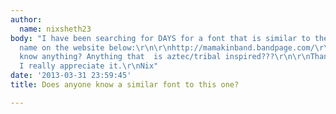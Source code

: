 ```yaml
---
author:
  name: nixsheth23
body: "I have been searching for DAYS for a font that is similar to the \"Mama Kin\"
  name on the website below:\r\n\r\nhttp://mamakinband.bandpage.com/\r\n\r\nDoes anyone
  know anything? Anything that  is aztec/tribal inspired???\r\n\r\nThank you so much,
  I really appreciate it.\r\nNix"
date: '2013-03-31 23:59:45'
title: Does anyone know a similar font to this one?

---
```


